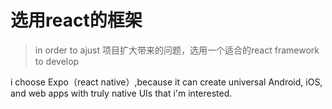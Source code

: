 # 选用react的框架
> in order to ajust 项目扩大带来的问题，选用一个适合的react framework to develop

i choose Expo（react native）,because it can create universal Android, iOS, and web apps with truly native UIs that i'm interested.